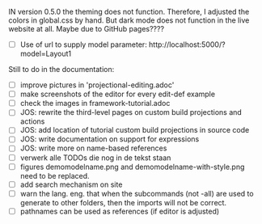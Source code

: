 IN version 0.5.0 the theming does not function. Therefore, I adjusted the colors in global.css by hand. 
But dark mode does not function in the live website at all. Maybe due to GitHub pages????

[//]: # (TODO!!!)
- [ ] Use of url to supply model parameter: http://localhost:5000/?model=Layout1

Still to do in the documentation:


- [ ] improve pictures in 'projectional-editing.adoc'
- [ ] make screenshots of the editor for every edit-def example
- [ ] check the images in framework-tutorial.adoc
- [ ] JOS: rewrite the third-level pages on custom build projections and actions
- [ ] JOS: add location of tutorial custom build projections in source code
- [ ] JOS: write documentation on support for expressions
- [ ] JOS: write more on name-based references
- [ ] verwerk alle TODOs die nog in de tekst staan
- [ ] figures demomodelname.png and demomodelname-with-style.png need to be replaced.
- [ ] add search mechanism on site
- [ ] warn the lang. eng. that when the subcommands (not -all) are used to generate to other folders, then the imports will not be correct.
- [ ] pathnames can be used as references (if editor is adjusted)
